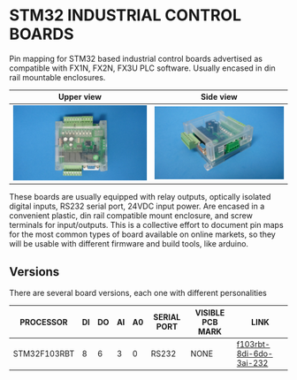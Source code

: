 # STM32 INDUSTRIAL CONTROL BOARDS

Pin mapping for STM32 based industrial control boards advertised as compatible with FX1N, FX2N, FX3U PLC software. Usually encased in din rail mountable enclosures.


Upper view                    |Side view                 
------------------------------|--------------------------
![](/assets/img/upper.jpg)    |![](/assets/img/side.jpg) 

These boards are usually equipped with relay outputs, optically isolated digital inputs, RS232 serial port, 24VDC input power. Are encased in a convenient plastic, din rail compatible mount enclosure, and screw terminals for input/outputs. This is a collective effort to document pin maps for the most common types of board available on online markets, so they will be usable with different firmware and build tools, like arduino.

## Versions

There are several board versions, each one with different personalities


| PROCESSOR    | DI | DO | AI | A0 | SERIAL PORT |VISIBLE PCB MARK| LINK
|--------------|----|----|----|----|-------------|----------------|---------------------------------------------------
| STM32F103RBT | 8  | 6  | 3  | 0  |   RS232     | NONE           |[f103rbt-8di-6do-3ai-232](/f103rbt-8di-6do-3ai-232)  
